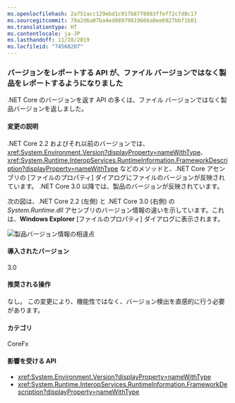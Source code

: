 ```yaml
---
ms.openlocfilehash: 2a751acc129ebd1c917b87f8083ffef72c7d8c17
ms.sourcegitcommit: 79a2d6a07ba4ed08979819666a0ee6927bbf1b01
ms.translationtype: HT
ms.contentlocale: ja-JP
ms.lasthandoff: 11/28/2019
ms.locfileid: "74568207"
---
```

### <a name="apis-that-report-version-now-report-product-and-not-file-version"></a>バージョンをレポートする API が、ファイル バージョンではなく製品をレポートするようになりました

.NET Core のバージョンを返す API の多くは、ファイル バージョンではなく製品バージョンを返しました。

#### <a name="change-description"></a>変更の説明

.NET Core 2.2 およびそれ以前のバージョンでは、<xref:System.Environment.Version?displayProperty=nameWithType>、<xref:System.Runtime.InteropServices.RuntimeInformation.FrameworkDescription?displayProperty=nameWithType> などのメソッドと、.NET Core アセンブリの [ファイルのプロパティ] ダイアログにファイルのバージョンが反映されています。 .NET Core 3.0 以降では、製品のバージョンが反映されています。

次の図は、.NET Core 2.2 (左側) と .NET Core 3.0 (右側) の *System.Runtime.dll* アセンブリのバージョン情報の違いを示しています。これは、**Windows Explorer** [ファイルのプロパティ] ダイアログに表示されます。

![製品バージョン情報の相違点](~/docs/images/core-changes/corefx/version-information-changes/file-details.png)

#### <a name="version-introduced"></a>導入されたバージョン

3.0

#### <a name="recommended-action"></a>推奨される操作

なし。 この変更により、機能性ではなく、バージョン検出を直感的に行う必要があります。

#### <a name="category"></a>カテゴリ

CoreFx

#### <a name="affected-apis"></a>影響を受ける API

- <xref:System.Environment.Version?displayProperty=nameWithType>
- <xref:System.Runtime.InteropServices.RuntimeInformation.FrameworkDescription?displayProperty=nameWithType>

<!--

### Affected APIs

- `P:System.Environment.Version`
- `P:System.Runtime.InteropServices.RuntimeInformation.FrameworkDescription`

-->
